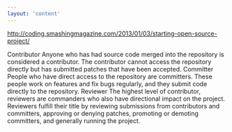 ```yaml
---
layout: 'content'
---
```



http://coding.smashingmagazine.com/2013/01/03/starting-open-source-project/


Contributor
Anyone who has had source code merged into the repository is considered a contributor. The contributor cannot access the repository directly but has submitted patches that have been accepted.
Committer
People who have direct access to the repository are committers. These people work on features and fix bugs regularly, and they submit code directly to the repository.
Reviewer
The highest level of contributor, reviewers are commanders who also have directional impact on the project. Reviewers fulfill their title by reviewing submissions from contributors and committers, approving or denying patches, promoting or demoting committers, and generally running the project.